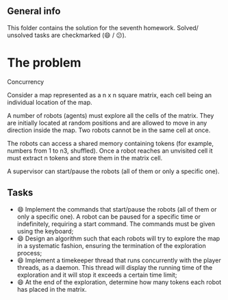 ## General info
This folder contains the solution for the seventh homework. Solved/ unsolved tasks are checkmarked (:smile: / :confused:).

# The problem

Concurrency

Consider a map represented as a n x n square matrix, each cell being an individual location of the map.

A number of robots (agents) must explore all the cells of the matrix. They are initially located at random positions and are allowed to move in any direction inside the map. Two robots cannot be in the same cell at once.

The robots can access a shared memory containing tokens (for example, numbers from 1 to n3, shuffled). Once a robot reaches an unvisited cell it must extract n tokens and store them in the matrix cell.

A supervisor can start/pause the robots (all of them or only a specific one).

## Tasks
  * :smile: Implement the commands that start/pause the robots (all of them or only a specific one). A robot can be paused for a specific time or indefinitely, requiring a start command.
The commands must be given using the keyboard;
  * :smile: Design an algorithm such that each robots will try to explore the map in a systematic fashion, ensuring the termination of the exploration process;
  * :smile: Implement a timekeeper thread that runs concurrently with the player threads, as a daemon. This thread will display the running time of the exploration and it will stop it exceeds a certain time limit;
  * :smile: At the end of the exploration, determine how many tokens each robot has placed in the matrix.
